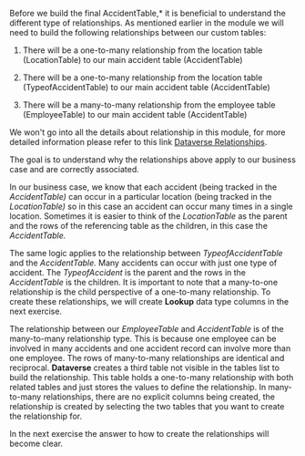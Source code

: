 Before we build the final AccidentTable,* it is beneficial to understand the different type of relationships. As mentioned earlier in the module we will need to build the following relationships between our custom tables:

1. There will be a one-to-many relationship from the location table (LocationTable) to our main accident table (AccidentTable)

1. There will be a one-to-many relationship from the location table (TypeofAccidentTable) to our main accident table (AccidentTable)

1. There will be a many-to-many relationship from the employee table (EmployeeTable) to our main accident table (AccidentTable)

We won't go into all the details about relationship in this module, for more detailed information please refer to this link [Dataverse Relationships](/powerapps/maker/data-platform/relationships-overview).

The goal is to understand why the relationships above apply to our business case and are correctly associated.

In our business case, we know that each accident (being tracked in the *AccidentTable)* can occur in a particular location (being tracked in the *LocationTable)* so in this case an accident can occur many times in a single location. Sometimes it is easier to think of the *LocationTable* as the parent and the rows of the referencing table as the children, in this case the *AccidentTable.*

The same logic applies to the relationship between *TypeofAccidentTable* and the *AccidentTable.* Many accidents can occur with just one type of accident. The *TypeofAccident* is the parent and the rows in the *AccidentTable* is the children. It is important to note that a many-to-one relationship is the child perspective of a one-to-many relationship. To create these relationships, we will create **Lookup** data type columns in the next exercise.

The relationship between our *EmployeeTable* and *AccidentTable* is of the many-to-many relationship type. This is because one employee can be involved in many accidents and one accident record can involve more than one employee. The rows of many-to-many relationships are identical and reciprocal. **Dataverse** creates a third table not visible in the tables list to build the relationship. This table holds a one-to-many relationship with both related tables and just stores the values to define the relationship. In many-to-many relationships, there are no explicit columns being created, the relationship is created by selecting the two tables that you want to create the relationship for.

In the next exercise the answer to how to create the relationships will become clear.
